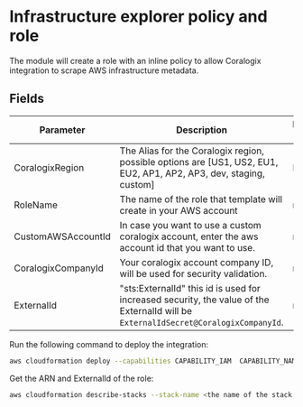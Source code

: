 # Infrastructure explorer policy and role

The module will create a role with an inline policy to allow Coralogix integration to scrape AWS infrastructure metadata.

## Fields

| Parameter | Description | Default Value | Required |
|-----------|-------------|---------------|----------|
| CoralogixRegion | The Alias for the Coralogix region, possible options are [US1, US2, EU1, EU2, AP1, AP2, AP3, dev, staging, custom] | EU1 | :heavy_check_mark: |
| RoleName | The name of the role that template will create in your AWS account | n\a | :heavy_check_mark: |
| CustomAWSAccountId | In case you want to use a custom coralogix account, enter the aws account id that you want to use. | n\a | |
| CoralogixCompanyId | Your coralogix account company ID, will be used for security validation. | n\a | :heavy_check_mark: |
| ExternalId | "sts:ExternalId" this id is used for increased security, the value of the ExternalId will be `ExternalIdSecret@CoralogixCompanyId`. | n\a | :heavy_check_mark: |

Run the following command to deploy the integration:

```sh
aws cloudformation deploy --capabilities CAPABILITY_IAM  CAPABILITY_NAMED_IAM --template-file template.yaml --stack-name <the name of the stack that will be deploy in aws> --parameter-overrides CoralogixRegion=<coralogix account region> RoleName=<name of the role> ExternalIdSecret=<external id secret part> CoralogixCompanyId=<coralogix company id>
```

Get the ARN and ExternalId of the role:

```sh
aws cloudformation describe-stacks --stack-name <the name of the stack that will be deploy in aws> --query "Stacks[0].Outputs" --output table
```

